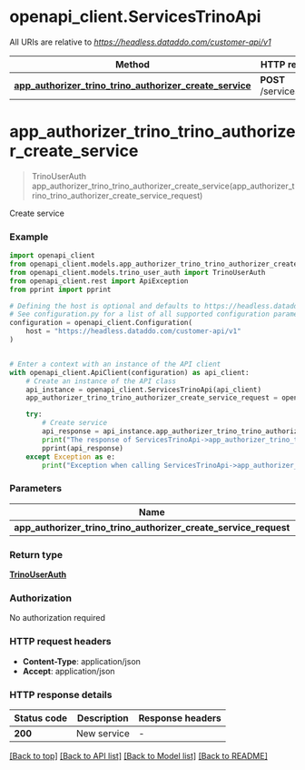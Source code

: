 # openapi_client.ServicesTrinoApi

All URIs are relative to *https://headless.dataddo.com/customer-api/v1*

Method | HTTP request | Description
------------- | ------------- | -------------
[**app_authorizer_trino_trino_authorizer_create_service**](ServicesTrinoApi.md#app_authorizer_trino_trino_authorizer_create_service) | **POST** /services/trino | Create service


# **app_authorizer_trino_trino_authorizer_create_service**
> TrinoUserAuth app_authorizer_trino_trino_authorizer_create_service(app_authorizer_trino_trino_authorizer_create_service_request)

Create service

### Example


```python
import openapi_client
from openapi_client.models.app_authorizer_trino_trino_authorizer_create_service_request import AppAuthorizerTrinoTrinoAuthorizerCreateServiceRequest
from openapi_client.models.trino_user_auth import TrinoUserAuth
from openapi_client.rest import ApiException
from pprint import pprint

# Defining the host is optional and defaults to https://headless.dataddo.com/customer-api/v1
# See configuration.py for a list of all supported configuration parameters.
configuration = openapi_client.Configuration(
    host = "https://headless.dataddo.com/customer-api/v1"
)


# Enter a context with an instance of the API client
with openapi_client.ApiClient(configuration) as api_client:
    # Create an instance of the API class
    api_instance = openapi_client.ServicesTrinoApi(api_client)
    app_authorizer_trino_trino_authorizer_create_service_request = openapi_client.AppAuthorizerTrinoTrinoAuthorizerCreateServiceRequest() # AppAuthorizerTrinoTrinoAuthorizerCreateServiceRequest | 

    try:
        # Create service
        api_response = api_instance.app_authorizer_trino_trino_authorizer_create_service(app_authorizer_trino_trino_authorizer_create_service_request)
        print("The response of ServicesTrinoApi->app_authorizer_trino_trino_authorizer_create_service:\n")
        pprint(api_response)
    except Exception as e:
        print("Exception when calling ServicesTrinoApi->app_authorizer_trino_trino_authorizer_create_service: %s\n" % e)
```



### Parameters


Name | Type | Description  | Notes
------------- | ------------- | ------------- | -------------
 **app_authorizer_trino_trino_authorizer_create_service_request** | [**AppAuthorizerTrinoTrinoAuthorizerCreateServiceRequest**](AppAuthorizerTrinoTrinoAuthorizerCreateServiceRequest.md)|  | 

### Return type

[**TrinoUserAuth**](TrinoUserAuth.md)

### Authorization

No authorization required

### HTTP request headers

 - **Content-Type**: application/json
 - **Accept**: application/json

### HTTP response details

| Status code | Description | Response headers |
|-------------|-------------|------------------|
**200** | New service |  -  |

[[Back to top]](#) [[Back to API list]](../README.md#documentation-for-api-endpoints) [[Back to Model list]](../README.md#documentation-for-models) [[Back to README]](../README.md)

